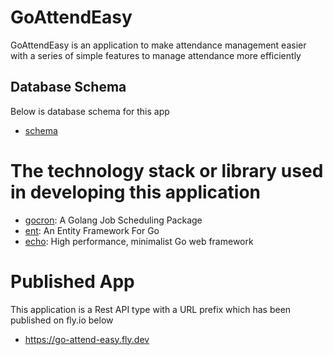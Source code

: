 # GoAttendEasy

GoAttendEasy is an application to make attendance management easier with a series of simple features to manage attendance more efficiently

## Database Schema

Below is database schema for this app

- [schema](https://dbdiagram.io/d/Crino-62500b892514c97903f5e23d)

# The technology stack or library used in developing this application

- [gocron](https://github.com/go-co-op/gocron.git): A Golang Job Scheduling Package
- [ent](https://github.com/ent/ent.git): An Entity Framework For Go
- [echo](https://github.com/labstack/echo.git): High performance, minimalist Go web framework

# Published App

This application is a Rest API type with a URL prefix which has been published on fly.io below

- https://go-attend-easy.fly.dev
